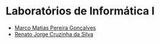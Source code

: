# Laboratórios de Informática I

- <a href="https://github.com/Barca88" target="_blank">Marco Matias Pereira Gonçalves </a>
- <a href="https://github.com/puyol105">Renato Jorge Cruzinha da Silva </a> 
